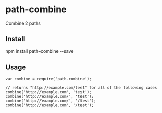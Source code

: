 # path-combine

Combine 2 paths

## Install

npm install path-combine --save

## Usage

    var combine = require('path-combine');

    // returns "http://example.com/test" for all of the following cases    
    combine('http://example.com', 'test');
    combine('http://example.com/', 'test');
    combine('http://example.com/', '/test');
    combine('http://example.com', '/test');

